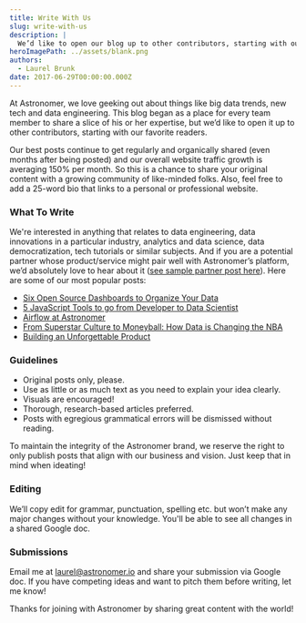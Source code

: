```yaml
---
title: Write With Us
slug: write-with-us
description: |
  We’d like to open our blog up to other contributors, starting with our favorite readers.
heroImagePath: ../assets/blank.png
authors:
  - Laurel Brunk
date: 2017-06-29T00:00:00.000Z
---
```


At Astronomer, we love geeking out about things like big data trends, new tech and data engineering. This blog began as a place for every team member to share a slice of his or her expertise, but we’d like to open it up to other contributors, starting with our favorite readers.

Our best posts continue to get regularly and organically shared (even months after being posted) and our overall website traffic growth is averaging 150% per month. So this is a chance to share your original content with a growing community of like-minded folks. Also, feel free to add a 25-word bio that links to a personal or professional website.&nbsp;

### What To Write

We're interested in anything that relates to data engineering, data innovations in a particular industry, analytics and data science, data democratization, tech tutorials or similar subjects. And if you are a potential partner whose product/service might pair well with Astronomer’s platform, we’d absolutely love to hear about it ([see sample partner post here](https://www.astronomer.io/blog/6-dashboards-every-marketer-needs)). Here are some of our most popular posts:

- [Six Open Source Dashboards to Organize Your Data](https://www.astronomer.io/blog/six-open-source-dashboards)
- [5 JavaScript Tools to go from Developer to Data Scientist](https://www.astronomer.io/blog/5-javascript-tools-to-go-from-developer-to-data-scientist)
- [Airflow at Astronomer](https://www.astronomer.io/blog/airflow-at-astronomer)
- [From Superstar Culture to Moneyball: How Data is Changing the NBA](https://www.astronomer.io/blog/data-in-basketball)
- [Building an Unforgettable Product](https://www.astronomer.io/blog/building-an-unforgettable-product)

### Guidelines

- Original posts only, please. 
- Use as little or as much text as you need to explain your idea clearly.
- Visuals are encouraged!
- Thorough, research-based articles preferred.
- Posts with egregious grammatical errors will be dismissed without reading.

To maintain the integrity of the Astronomer brand, we reserve the right to only publish posts that align with our business and vision. Just keep that in mind when ideating!

### Editing

We’ll copy edit for grammar, punctuation, spelling etc. but won’t make any major changes without your knowledge. You'll be able to see all changes in a shared Google doc.&nbsp;

### Submissions

Email me at [laurel@astronomer.io](mailto:laurel@astronomer.io) and share your submission via Google doc. If you have competing ideas and want to pitch them before writing, let me know!&nbsp;

Thanks for joining with Astronomer by sharing great content with the world!

